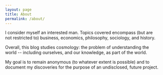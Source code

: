```yaml
---
layout: page
title: About
permalink: /about/
---
```


I consider myself an interested man. Topics covered encompass (but are not restricted to) business, economics, philosophy, sociology, and history.

Overall, this blog studies cosmology: the problem of understanding the world -- including ourselves, and our knowledge, as part of the world.

My goal is to remain anonymous (to whatever extent is possible) and to document my discoveries for the purpose of an undisclosed, future project.
